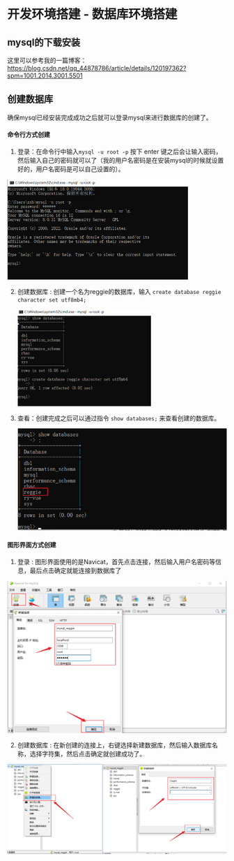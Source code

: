 # 开发环境搭建 - 数据库环境搭建

## mysql的下载安装

这里可以参考我的一篇博客：https://blog.csdn.net/qq_44878786/article/details/120197362?spm=1001.2014.3001.5501

## 创建数据库

确保mysql已经安装完成成功之后就可以登录mysql来进行数据库的创建了。

#### 命令行方式创建

1. 登录：在命令行中输入`mysql -u root -p` 按下 enter 键之后会让输入密码，然后输入自己的密码就可以了（我的用户名密码是在安装mysql的时候就设置好的，用户名密码是可以自己设置的）。

<img src="https://raw.githubusercontent.com/faceItCalmly/image_host/master/image-20230625214557232.png" alt="image-20230625214557232" style="zoom:50%;" />

2. 创建数据库 :  创建一个名为reggie的数据库，输入 `create database reggie character set utf8mb4;` 

   <img src="https://raw.githubusercontent.com/faceItCalmly/image_host/master/image-20230625215950338.png" alt="image-20230625215950338" style="zoom:50%;" />

3. 查看：创建完成之后可以通过指令 `show databases;` 来查看创建的数据库。

   ![image-20230625221211854](https://raw.githubusercontent.com/faceItCalmly/image_host/master/image-20230625221211854.png)

#### 图形界面方式创建

1. 登录 : 图形界面使用的是Navicat，首先点击连接，然后输入用户名密码等信息，最后点击确定就能连接到数据库了

<img src="https://raw.githubusercontent.com/faceItCalmly/image_host/master/image-20230625221904856.png" alt="image-20230625221904856" style="zoom:50%;" />

2. 创建数据库 :  在新创建的连接上，右键选择新建数据库，然后输入数据库名称，选择字符集，然后点击确定就创建成功了。

![image-20230625222233605](https://raw.githubusercontent.com/faceItCalmly/image_host/master/image-20230625222233605.png)

